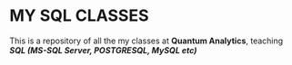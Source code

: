 # MY SQL CLASSES

This is a repository of all the my classes at **Quantum Analytics**, teaching ***SQL (MS-SQL Server, POSTGRESQL, MySQL etc)***



